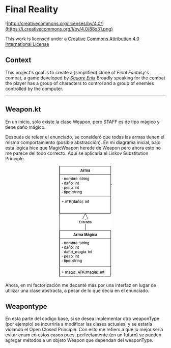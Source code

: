 Final Reality
=============

![http://creativecommons.org/licenses/by/4.0/](https://i.creativecommons.org/l/by/4.0/88x31.png)

This work is licensed under a
[Creative Commons Attribution 4.0 International License](http://creativecommons.org/licenses/by/4.0/)

Context
-------

This project's goal is to create a (simplified) clone of _Final Fantasy_'s combat, a game developed
by [_Square Enix_](https://www.square-enix.com)
Broadly speaking for the combat the player has a group of characters to control and a group of
enemies controlled by the computer.


---

Weapon.kt
---

En un inicio, sólo existe la clase Weapon, pero STAFF es de tipo mágico y tiene daño mágico.

Después de releer el enunciado, se consideró que todas las armas tienen el mismo comportamiento (posible abstracción).
En mi diagrama inicial, bajo esta lógica hice que MagicWeapon herede de Weapon pero ahora esto
no me parece del todo correcto. Aquí se aplicaría el Liskov Substitution Principle.

<div style="text-align: center;">
  <img src="weapons.png"/>
</div>

Ahora, en mi factorización me decanté más por una interfaz en lugar de utilizar una clase abstracta,
a pesar de lo que decia en el enunciado.

Weapontype
---

En esta parte del código base, si 
se desea implementar otro weaponType (por ejemplo) se incurriría a modificar las clases actuales, 
y se estaría violando el Open Closed Principle. Con esto me refiero a que lo mejor sería evitar enum
en estos casos pues, perfectamente (en un futuro) se pueden agregar métodos a un objeto Weapon que
dependan del weaponType.






